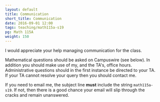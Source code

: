 ```yaml
---
layout: default
title: Communication
short_title: Communication
date: 2016-09-01 12:00
tags: teaching/math115a-s19
pg: Math 115A
weight: 150
---
```


I would appreciate your help managing communication for the class.

Mathematical questions should be asked on Campuswire (see below). In addition you should make use of my, and the TA's, office hours. Administrative questions should in the first instance be directed to your TA. If your TA cannot resolve your query then you should contact me.

If you need to email me, the subject line __must__ include the string `math115a-s19`. If not, then there is a good chance your email will slip through the cracks and remain unanswered.
